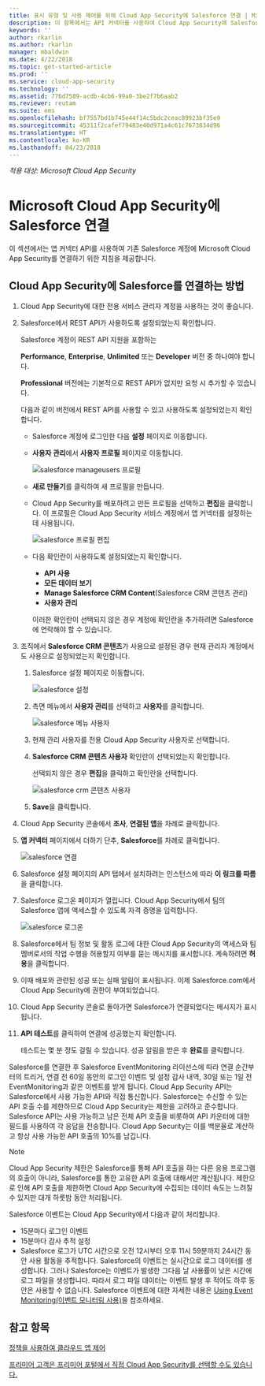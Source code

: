 ```yaml
---
title: 표시 유형 및 사용 제어를 위해 Cloud App Security에 Salesforce 연결 | Microsoft 문서
description: 이 항목에서는 API 커넥터를 사용하여 Cloud App Security에 Salesforce를 연결하는 방법에 대한 정보를 제공합니다.
keywords: ''
author: rkarlin
ms.author: rkarlin
manager: mbaldwin
ms.date: 4/22/2018
ms.topic: get-started-article
ms.prod: ''
ms.service: cloud-app-security
ms.technology: ''
ms.assetid: 776d7589-acdb-4cb6-99a0-3be2f7b6aab2
ms.reviewer: reutam
ms.suite: ems
ms.openlocfilehash: bf7557bd1b745e44f14c5bdc2ceac89923bf35e9
ms.sourcegitcommit: 45311f2cafef79483e40d971a4c61c7673834d96
ms.translationtype: HT
ms.contentlocale: ko-KR
ms.lasthandoff: 04/23/2018
---
```

*적용 대상: Microsoft Cloud App Security*

# <a name="connect-salesforce-to-microsoft-cloud-app-security"></a>Microsoft Cloud App Security에 Salesforce 연결
이 섹션에서는 앱 커넥터 API를 사용하여 기존 Salesforce 계정에 Microsoft Cloud App Security를 연결하기 위한 지침을 제공합니다.  
  
## <a name="how-to-connect-salesforce-to-cloud-app-security"></a>Cloud App Security에 Salesforce를 연결하는 방법  
  
1.  Cloud App Security에 대한 전용 서비스 관리자 계정을 사용하는 것이 좋습니다.  
  
2.  Salesforce에서 REST API가 사용하도록 설정되었는지 확인합니다.  
  
     Salesforce 계정이 REST API 지원을 포함하는  
  
     **Performance**, **Enterprise**, **Unlimited** 또는 **Developer** 버전 중 하나여야 합니다.  
  
     **Professional** 버전에는 기본적으로 REST API가 없지만 요청 시 추가할 수 있습니다.  
  
     다음과 같이 버전에서 REST API를 사용할 수 있고 사용하도록 설정되었는지 확인합니다.  
  
    -   Salesforce 계정에 로그인한 다음 **설정** 페이지로 이동합니다.  
  
    -   **사용자 관리**에서 **사용자 프로필** 페이지로 이동합니다.  
  
         ![salesforce manageusers 프로필](./media/salesforce-manageusers-profiles.png "salesforce manageusers 프로필")  
  
    -   **새로 만들기**를 클릭하여 새 프로필을 만듭니다. 
    - Cloud App Security를 배포하려고 만든 프로필을 선택하고 **편집**을 클릭합니다. 이 프로필은 Cloud App Security 서비스 계정에서 앱 커넥터를 설정하는 데 사용됩니다.  
  
         ![salesforce 프로필 편집](./media/salesforce-edit-profile.png "salesforce 프로필 편집")  
  
    -   다음 확인란이 사용하도록 설정되었는지 확인합니다.   
        - **API 사용**
        - **모든 데이터 보기** 
        - **Manage Salesforce CRM Content**(Salesforce CRM 콘텐츠 관리)
        - **사용자 관리**
        
        이러한 확인란이 선택되지 않은 경우 계정에 확인란을 추가하려면 Salesforce에 연락해야 할 수 있습니다.  
             
3.  조직에서 **Salesforce CRM 콘텐츠**가 사용으로 설정된 경우 현재 관리자 계정에서도 사용으로 설정되었는지 확인합니다.  
  
    1.  Salesforce 설정 페이지로 이동합니다.  
  
         ![salesforce 설정](./media/salesforce-setup.png "salesforce 설정")  
  
    2.  측면 메뉴에서 **사용자 관리**를 선택하고 **사용자**를 클릭합니다.  
  
         ![salesforce 메뉴 사용자](./media/salesforce-menu-users.png "salesforce 메뉴 사용자")  
  
    3.  현재 관리 사용자를 전용 Cloud App Security 사용자로 선택합니다.  
  
    4.  **Salesforce CRM 콘텐츠 사용자** 확인란이 선택되었는지 확인합니다.  
  
         선택되지 않은 경우 **편집**을 클릭하고 확인란을 선택합니다.  
  
         ![salesforce crm 콘텐츠 사용자](./media/salesforce-crm-content-user.png "salesforce crm 콘텐츠 사용자")  
  
    5.  **Save**을 클릭합니다.  
  
4.  Cloud App Security 콘솔에서 **조사**, **연결된 앱**을 차례로 클릭합니다.  
  
5.  **앱 커넥터** 페이지에서 더하기 단추, **Salesforce**를 차례로 클릭합니다.  
  
     ![salesforce 연결](./media/connect-salesforce.png "salesforce에 연결")  
  
6.  Salesforce 설정 페이지의 API 탭에서 설치하려는 인스턴스에 따라 **이 링크를 따름**을 클릭합니다.  
  
7.  Salesforce 로그온 페이지가 열립니다. Cloud App Security에서 팀의 Salesforce 앱에 액세스할 수 있도록 자격 증명을 입력합니다.  
  
     ![salesforce 로그온](./media/salesforce-logon.png "salesforce 로그온")  
  
8.  Salesforce에서 팀 정보 및 활동 로그에 대한 Cloud App Security의 액세스와 팀 멤버로서의 작업 수행을 허용할지 여부를 묻는 메시지를 표시합니다. 계속하려면 **허용**을 클릭합니다.  
  
9. 이때 배포와 관련된 성공 또는 실패 알림이 표시됩니다. 이제 Salesforce.com에서 Cloud App Security에 권한이 부여되었습니다.  
  
10. Cloud App Security 콘솔로 돌아가면 Salesforce가 연결되었다는 메시지가 표시됩니다.  
  
11. **API 테스트**를 클릭하여 연결에 성공했는지 확인합니다.  
  
     테스트는 몇 분 정도 걸릴 수 있습니다. 성공 알림을 받은 후 **완료**를 클릭합니다.  
  
  
Salesforce를 연결한 후 Salesforce EventMonitoring 라이선스에 따라 연결 순간부터의 트리거, 연결 전 60일 동안의 로그인 이벤트 및 설정 감사 내역, 30일 또는 1일 전 EventMonitoring과 같은 이벤트를 받게 됩니다. Cloud App Security API는 Salesforce에서 사용 가능한 API와 직접 통신합니다. Salesforce는 수신할 수 있는 API 호출 수를 제한하므로 Cloud App Security는 제한을 고려하고 준수합니다. Salesforce API는 사용 가능하고 남은 전체 API 호출을 비롯하여 API 카운터에 대한 필드를 사용하여 각 응답을 전송합니다. Cloud App Security는 이를 백분율로 계산하고 항상 사용 가능한 API 호출의 10%를 남깁니다. 

> [!NOTE]
> Cloud App Security 제한은 Salesforce를 통해 API 호출을 하는 다른 응용 프로그램의 호출이 아니라, Salesforce를 통한 고유한 API 호출에 대해서만 계산됩니다.
> 제한으로 인해 API 호출을 제한하면 Cloud App Security에 수집되는 데이터 속도는 느려질 수 있지만 대개 하룻밤 동안 처리됩니다.


Salesforce 이벤트는 Cloud App Security에서 다음과 같이 처리합니다. 
  
- 15분마다 로그인 이벤트
- 15분마다 감사 추적 설정
- Salesforce 로그가 UTC 시간으로 오전 12시부터 오후 11시 59분까지 24시간 동안 사용 활동을 추적합니다. Salesforce의 이벤트는 실시간으로 로그 데이터를 생성합니다. 그러나 Salesforce는 이벤트가 발생한 그다음 날 사용률이 낮은 시간에 로그 파일을 생성합니다. 따라서 로그 파일 데이터는 이벤트 발생 후 적어도 하루 동안은 사용할 수 없습니다. Salesforce 이벤트에 대한 자세한 내용은 [Using Event Monitoring(이벤트 모니터링 사용)](https://developer.salesforce.com/docs/atlas.en-us.api_rest.meta/api_rest/using_resources_event_log_files.htm)을 참조하세요.


## <a name="see-also"></a>참고 항목  
[정책을 사용하여 클라우드 앱 제어](control-cloud-apps-with-policies.md)   

[프리미어 고객은 프리미어 포털에서 직접 Cloud App Security를 선택할 수도 있습니다.](https://premier.microsoft.com/)  
  
  